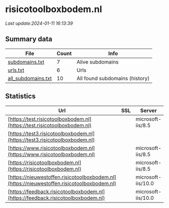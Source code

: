 # risicotoolboxbodem.nl
*Last update:2024-01-11 16:13:39*
## Summary data
| File       | Count | Info |
|------------|-------|------|
|[subdomains.txt](/data/risicotoolboxbodem/subdomains.txt)|7|Alive subdomains|
|[urls.txt](/data/risicotoolboxbodem/urls.txt)|6|Urls|
|[all_subdomains.txt](/data/risicotoolboxbodem/all_subdomains.txt)|10|All found subdomains (history)|
## Statistics
| Url | SSL | Server | Cookie | HSTS | CSP | XFO | XXP | RP | Tech |
|------------|-------|------|------|------|------|------|------|------|------|
|[https://test.risicotoolboxbodem.nl](https://test.risicotoolboxbodem.nl)| |microsoft-iis/8.5|:warning: |:white_check_mark: | | | | |:white_check_mark: | |HSTS IIS:8.5 Microso...| |
|[https://test3.risicotoolboxbodem.nl](https://test3.risicotoolboxbodem.nl)| | | | | | | |:white_check_mark: | |HSTS IIS:10.0 Micros...| |
|[https://www.risicotoolboxbodem.nl](https://www.risicotoolboxbodem.nl)| |microsoft-iis/8.5|:warning: |:white_check_mark: | | | | |:white_check_mark: | |Bootstrap HSTS IIS:8...| |
|[https://risicotoolboxbodem.nl](https://risicotoolboxbodem.nl)| |microsoft-iis/8.5|:warning: |:white_check_mark: | | | | |:white_check_mark: | || |
|[https://nieuwestoffen.risicotoolboxbodem.nl](https://nieuwestoffen.risicotoolboxbodem.nl)| |microsoft-iis/10.0| |:white_check_mark: | | | | |:white_check_mark: | |HSTS IIS:10.0 Micros...| |
|[https://feedback.risicotoolboxbodem.nl](https://feedback.risicotoolboxbodem.nl)| |microsoft-iis/10.0| |:white_check_mark: | | | | |:white_check_mark: | |HSTS IIS:10.0 Micros...| |